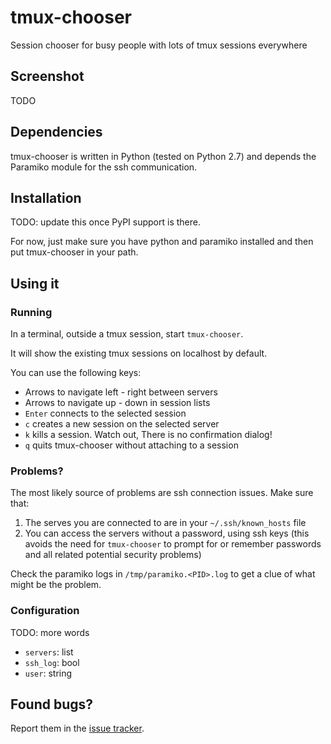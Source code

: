 tmux-chooser
============

Session chooser for busy people with lots of tmux sessions everywhere

Screenshot
----------

TODO

Dependencies
------------

tmux-chooser is written in Python (tested on Python 2.7) and depends the
Paramiko module for the ssh communication.

Installation
------------

TODO: update this once PyPI support is there.

For now, just make sure you have python and paramiko installed and then put
tmux-chooser in your path.

Using it
--------

### Running ###

In a terminal, outside a tmux session, start `tmux-chooser`.

It will show the existing tmux sessions on localhost by default.

You can use the following keys:
 * Arrows to navigate left - right between servers
 * Arrows to navigate up - down in session lists
 * `Enter` connects to the selected session
 * `c` creates a new session on the selected server
 * `k` kills a session. Watch out, There is no confirmation dialog!
 * `q` quits tmux-chooser without attaching to a session

### Problems? ###

The most likely source of problems are ssh connection issues. Make sure that:
 1. The serves you are connected to are in your `~/.ssh/known_hosts` file
 2. You can access the servers without a password, using ssh keys (this avoids
    the need for `tmux-chooser` to prompt for or remember passwords and all
    related potential security problems)

Check the paramiko logs in `/tmp/paramiko.<PID>.log` to get a clue of what
might be the problem.

### Configuration ###

TODO: more words

 * `servers`: list
 * `ssh_log`: bool
 * `user`: string

Found bugs?
-----------

Report them in the [issue tracker](https://github.com/peter-d/tmux-chooser/issues).
